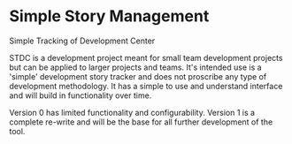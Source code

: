 Simple Story Management
=======================

Simple Tracking of Development Center

STDC is a development project meant for small team development projects but can be applied to larger projects and teams.  It's intended use is a 'simple' development story tracker and does not proscribe any type of development methodology.  It has a simple to use and understand interface and will build in functionality over time.

Version 0 has limited functionality and configurability.  Version 1 is a complete re-write and will be the base for all further development of the tool.

